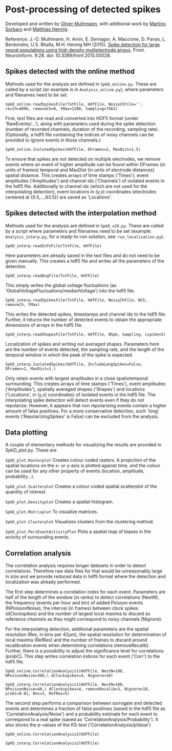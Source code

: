 # Post-processing of detected spikes

Developed and written by [Oliver Muthmann](ollimuh@googlemail.com), with additional work by [Martino Sorbaro](http://martinosorb.github.io) and [Matthias Hennig](http://homepages.inf.ed.ac.uk/mhennig/index.html).

Reference: J.-O. Muthmann, H. Amin, E. Sernagor, A. Maccione, D. Panas, L. Berdondini, U.S. Bhalla, M.H. Hennig MH (2015). [Spike detection for large neural populations using high density multielectrode arrays](http://journal.frontiersin.org/article/10.3389/fninf.2015.00028/abstract). Front. Neuroinform. 9:28. doi: 10.3389/fninf.2015.00028.


## Spikes detected with the online method

Methods used for the analysis are defined in `SpkD_online.py`. These are called by a script (an example is in `Analysis_online.py`), where parameters and filenames need to be set.

`SpkD_online.readSpikesFile(TxtFile, HdfFile, NoisyChFile='', recCh=4096, removeCh=0, tMax=1200, Sampling=7563)`

First, text files are read and converted into HDF5 format (under 'RawEvents/...'), along with parameters used during the spike detection (number of recorded channels, duration of the recording, sampling rate). (Optionally, a hdf5 file containing the indices of noisy channels can be provided to ignore events in those channels.)

`SpkD_online.IsolatedSpikes(HdfFile, DFrames=2, MaxDist=1.5)`

To ensure that spikes are not detected on multiple electrodes, we remove events where an event of higher amplitude can be found within DFrames (in units of frames) temporal and MaxDist (in units of electrode distances) spatial distance. This creates arrays of time stamps ('Times'), event amplitudes ('Amplitudes') and channel ids ('Channels') of isolated events in the hdf5 file. Additionally to channel ids (which are not used for the interpolating detection), event locations in (y,x) coordinates (electrodes centered at {0.5,...,63.5}) are saved as 'Locations'.

## Spikes detected with the interpolation method

Methods used for the analysis are defined in `SpkD_v28.py`. These are called by a script where parameters and filenames need to be set (example: `Analysis_interp.py`, for a ready-to-run solution, see: `run_localisation.py`).

`SpkD_interp.readInfoFile(TxtFile, HdfFile)`

Here parameters are already saved in the text files and do not need to be given manually. This creates a hdf5 file and writes all the parameters of the detection.

`SpkD_interp.readAvgFile(TxtFile, HdfFile)`

This simply writes the global voltage fluctuations (as 'GlobalVoltageFluctuations/medianVoltage') into the hdf5 file.

`SpkD_interp.readSpikesFile(TxtFile, HdfFile, NoisyChFile, NCh, removeCh, tMax)`

This writes the detected spikes, timestamps and channel ids to the hdf5 file. Further, it returns the number of detected events to obtain the appropriate dimensions of arrays in the hdf5 file.

`SpkD_interp.readShapesFile(TxtFile, HdfFile, NSpk, Sampling, Lspike=5)`

Localization of spikes and writing out averaged shapes. Parameters here are the number of events detected, the sampling rate, and the length of the temporal window in which the peak of the spike is expected.

`SpkD_interp.IsolatedSpikes(HdfFile, IncludeLongSpikes=False, DFrames=2, MaxDist=1.)`

Only retain events with largest amplitudes in a close spatiotemporal surrounding. This creates arrays of time stamps ('Times'), event amplitudes ('Amplitudes'), spatially averaged shapes ('Shapes') and locations ('Locations', in (y,x) coordinates) of isolated events in the hdf5 file. The interpolating spike detection will detect events even if they do not repolarize. However, it appears that non repolarizing events contain a higher amount of false positives. For a more conservative detection, such 'long' events ('RepolarizingSpikes' is False) can be excluded from the analysis.

## Data plotting

A couple of elementary methods for visualizing the results are provided in SpkD_plot.py. These are

`SpkD_plot.Rasterplot` Creates colour coded rasters. A projection of the spatial locations on the x- or y-axis is plotted against time, and the colour can be used for any other property of events (location, amplitude, probability...).

`SpkD_plot.Scatterplot` Creates a colour coded spatial scatterplot of the quantity of interest.

`SpkD_plot.Densityplot` Creates a spatial histogram.

`SpkD_plot.Matrixplot` To visualize matrices.

`SpkD_plot.Clusterplot` Visualizes clusters from the clustering method.

`SpkD_plot.PeriEventActivityPlot` Plots a spatial map of biases in the activity of surrounding events.


## Correlation analysis

The correlation analysis requires longer datasets in order to detect correlations. Therefore raw data files for that would be unreasonably large in size and we provide reduced data in hdf5 format where the detection and localization was already performed.

The first step determines a correlation index for each event. Parameters are half of the length of the window (in ranks) to detect correlations (NextN), the frequency (events per hour and bin) of added Poisson events (NPoissonNoise), the interval (in frames) between clock spikes (dClockspikes) and the number of largest local maxima to discard as reference channels as they might correspond to noisy channels (Nignore).

For the interpolating detection, additional parameters are the spatial resolution (Res, in bins per 42µm), the spatial resolution for determination of local maxima (RefRes) and the number of frames to discard around recalibration events when determining correlations (removeRecalib). Further, there is a possibility to adjust the significance level for correlations (probC). This step writes correlation indices for each event ('Corr') to the hdf5 file.

`SpkD_online.CorrelationAnalysis1(HdfFile, NextN=100, NPoissonNoise=360,\ dClockspikes=4, Nignore=10)`

`SpkD_interp.CorrelationAnalysis1(HdfFile, NextN=100, NPoissonNoise=40,\ dClockspikes=4, removeRecalib=3, Nignore=10, probC=0.01, Res=3, RefRes=5)`

The second step performs a comparison between surrogate and detected events and determines a fraction of false positives (saved in the hdf5 file as 'CorrelationAnalysis/Noise') and a probability estimate for each event to correspond to a real spike (saved as 'CorrelationAnalysis/Probability'). It also stores the p-values of the KS-test ('CorrelationAnalysis/pValue')

`SpkD_online.CorrelationAnalysis2(HdfFile)`

`SpkD_interp.CorrelationAnalysis2(HdfFile)`
